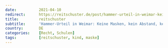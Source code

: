 ```yaml
---
date:          2021-04-10
redirect:      https://reitschuster.de/post/hammer-urteil-in-weimar-keine-masken-kein-abstand-keine-tests-mehr-fuer-schueler/
title:         reitschuster
subtitle:      'Hammer-Urteil in Weimar: Keine Masken, kein Abstand, keine Tests mehr für Schüler'
country:       DE
categories:    [Recht, Schulen]
tags:          [reitschuster, kind, maske]
---
```

